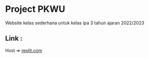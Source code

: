 # Project PKWU

Website kelas sederhana untuk kelas ipa 3 tahun ajaran 2022/2023 

## Link :

Host => [replit.com](https://replit.co)
